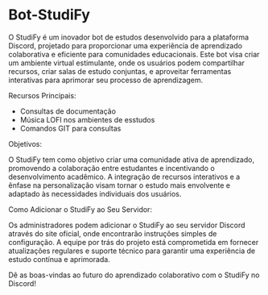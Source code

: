 # Bot-StudiFy

O StudiFy é um inovador bot de estudos desenvolvido para a plataforma Discord, projetado para proporcionar uma experiência de aprendizado colaborativa e eficiente para comunidades educacionais. Este bot visa criar um ambiente virtual estimulante, onde os usuários podem compartilhar recursos, criar salas de estudo conjuntas, e aproveitar ferramentas interativas para aprimorar seu processo de aprendizagem.

Recursos Principais:

- Consultas de documentação
- Música LOFI nos ambientes de esstudos
- Comandos GIT para consultas

Objetivos:

O StudiFy tem como objetivo criar uma comunidade ativa de aprendizado, promovendo a colaboração entre estudantes e incentivando o desenvolvimento acadêmico. A integração de recursos interativos e a ênfase na personalização visam tornar o estudo mais envolvente e adaptado às necessidades individuais dos usuários.

Como Adicionar o StudiFy ao Seu Servidor:

Os administradores podem adicionar o StudiFy ao seu servidor Discord através do site oficial, onde encontrarão instruções simples de configuração. A equipe por trás do projeto está comprometida em fornecer atualizações regulares e suporte técnico para garantir uma experiência de estudo contínua e aprimorada.

Dê as boas-vindas ao futuro do aprendizado colaborativo com o StudiFy no Discord!
